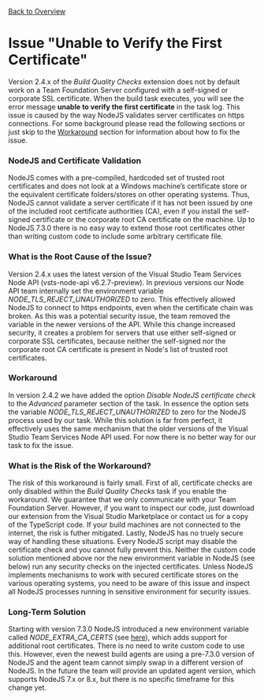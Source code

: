 [Back to Overview](./overview.md)

# Issue "Unable to Verify the First Certificate"
Version 2.4.x of the *Build Quality Checks* extension does not by default work on a Team Foundation Server configured with a self-signed or corporate
SSL certificate. When the build task executes, you will see the error message **unable to verify the first certificate** in the task log.
This issue is caused by the way NodeJS validates server certificates on https connections. For some background please read the following
sections or just skip to the [Workaround](#workaround) section for information about how to fix the issue.

### NodeJS and Certificate Validation
NodeJS comes with a pre-compiled, hardcoded set of trusted root certificates and does not look at a Windows machine’s certificate store or
the equivalent certificate folders/stores on other operating systems. Thus, NodeJS cannot validate a server certificate if it has not been
issued by one of the included root certificate authorities (CA), even if you install the self-signed certificate or the corporate root CA
certificate on the machine. Up to NodeJS 7.3.0 there is no easy way to extend those root certificates other than writing custom code to
include some arbitrary certificate file.

### What is the Root Cause of the Issue?
Version 2.4.x uses the latest version of the Visual Studio Team Services Node API (vsts-node-api v6.2.7-preview). In previous versions our Node API team
internally set the environment variable *NODE_TLS_REJECT_UNAUTHORIZED* to zero. This effectively allowed NodeJS to connect to https endpoints,
even when the certificate chain was broken. As this was a potential security issue, the team removed the variable in the newer versions of the API.
While this change increased security, it creates a problem for servers that use either self-signed or corporate SSL certificates, because neither
the self-signed nor the corporate root CA certificate is present in Node's list of trusted root certificates.

### Workaround
In version 2.4.2 we have added the option *Disable NodeJS certificate check* to the *Advanced* parameter section of the task. In essence the option
sets the variable *NODE_TLS_REJECT_UNAUTHORIZED* to zero for the NodeJS process used by our task. While this solution is far from perfect, it effectively
uses the same mechanism that the older versions of the Visual Studio Team Services Node API used. For now there is no better way for our task to fix
the issue.

### What is the Risk of the Workaround?
The risk of this workaround is fairly small. First of all, certificate checks are only disabled within the *Build Quality Checks* task if you enable
the workaround. We guarantee that we only communicate with your Team Foundation Server. However, if you want to inspect our code, just download our
extension from the Visual Studio Marketplace or contact us for a copy of the TypeScript code. If your build machines are not connected to the internet,
the risk is futher mitigated. Lastly, NodeJS has no truely secure way of handling these situations. Every NodeJS script may disable the certificate
check and you cannot fully prevent this. Neither the custom code solution mentioned above nor the new environment variable in NodeJS (see below) run
any security checks on the injected certificates. Unless NodeJS implements mechanisms to work with secured certificate stores on the various operating
systems, you need to be aware of this issue and inspect all NodeJS processes running in sensitive environment for security issues.

### Long-Term Solution
Starting with version 7.3.0 NodeJS introduced a new environment variable called *NODE_EXTRA_CA_CERTS* (see [here](https://nodejs.org/dist/latest-v8.x/docs/api/cli.html#cli_node_extra_ca_certs_file)),
which adds support for additional root certificates. There is no need to write custom code to use this. However, even the newest build agents
are using a pre-7.3.0 version of NodeJS and the agent team cannot simply swap in a different version of NodeJS. In the future the team will provide an updated
agent version, which supports NodeJS 7.x or 8.x, but there is no specific timeframe for this change yet.